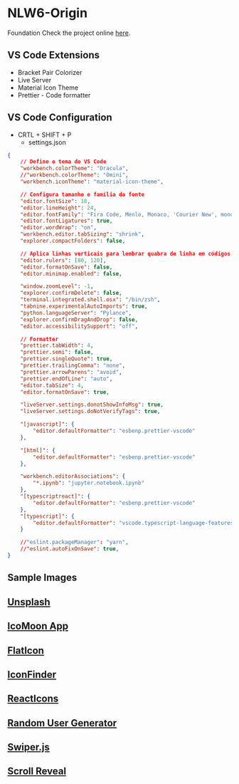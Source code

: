 # NLW6-Origin

Foundation
Check the project online [here](https://douglasdl.github.io/NLW6-Origin/).

## VS Code Extensions

-   Bracket Pair Colorizer
-   Live Server
-   Material Icon Theme
-   Prettier - Code formatter

## VS Code Configuration

-   CRTL + SHIFT + P
    -   settings.json

```json
{
    // Define o tema do VS Code
    "workbench.colorTheme": "Dracula",
    //"workbench.colorTheme": "Omini",
    "workbench.iconTheme": "material-icon-theme",

    // Configura tamanho e família da fonte
    "editor.fontSize": 18,
    "editor.lineHeight": 24,
    "editor.fontFamily": "Fira Code, Menlo, Monaco, 'Courier New', monospace",
    "editor.fontLigatures": true,
    "editor.wordWrap": "on",
    "workbench.editor.tabSizing": "shrink",
    "explorer.compactFolders": false,

    // Aplica linhas verticais para lembrar quabra de linha em códigos muito grandes
    "editor.rulers": [80, 120],
    "editor.formatOnSave": false,
    "editor.minimap.enabled": false,

    "window.zoomLevel": -1,
    "explorer.confirmDelete": false,
    "terminal.integrated.shell.osx": "/bin/zsh",
    "tabnine.experimentalAutoImports": true,
    "python.languageServer": "Pylance",
    "explorer.confirmDragAndDrop": false,
    "editor.accessibilitySupport": "off",

    // Formatter
    "prettier.tabWidth": 4,
    "prettier.semi": false,
    "prettier.singleQuote": true,
    "prettier.trailingComma": "none",
    "prettier.arrowParens": "avoid",
    "prettier.endOfLine": "auto",
    "editor.tabSize": 4,
    "editor.formatOnSave": true,

    "liveServer.settings.donotShowInfoMsg": true,
    "liveServer.settings.doNotVerifyTags": true,

    "[javascript]": {
        "editor.defaultFormatter": "esbenp.prettier-vscode"
    },

    "[html]": {
        "editor.defaultFormatter": "esbenp.prettier-vscode"
    },

    "workbench.editorAssociations": {
        "*.ipynb": "jupyter.notebook.ipynb"
    },
    "[typescriptreact]": {
        "editor.defaultFormatter": "esbenp.prettier-vscode"
    },
    "[typescript]": {
        "editor.defaultFormatter": "vscode.typescript-language-features"
    }

    //"eslint.packageManager": "yarn",
    //"eslint.autoFixOnSave": true,
}
```

## Sample Images

## [Unsplash](https://unsplash.com/s/photos/hairdresser)

## [IcoMoon App](https://icomoon.io/app/#/select)

## [FlatIcon](https://www.flaticon.com/br/)

## [IconFinder](https://www.iconfinder.com/)

## [ReactIcons](https://react-icons.github.io/react-icons/icons?name=fi)

## [Random User Generator](https://randomuser.me/)

## [Swiper.js](https://swiperjs.com/)

## [Scroll Reveal](https://scrollrevealjs.org/)
